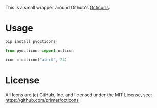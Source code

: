 This is a small wrapper around Github's [Octicons](https://primer.style/foundations/icons).

# Usage

```
pip install pyocticons
```

```python
from pyocticons import octicon

icon = octicon("alert", 24)
```


# License

All Icons are (c) GitHub, Inc. and licensed under the MIT License, see: https://github.com/primer/octicons





